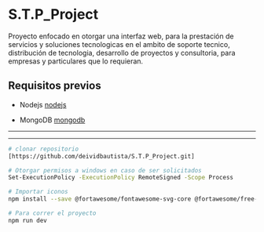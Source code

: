 ﻿# S.T.P_Project
Proyecto enfocado en otorgar una interfaz web, para la prestación de servicios y soluciones tecnologicas en el ambito de soporte tecnico, distribución de tecnologia, desarrollo de proyectos y consultoria, para empresas y particulares que lo requieran.

## Requisitos previos
* Nodejs [nodejs](https://nodejs.org/en/download)

* MongoDB [mongodb](https://www.mongodb.com/try/download/community)
---
---

```sh
# clonar repositorio
[https://github.com/deividbautista/S.T.P_Project.git]
```
```sh
# Otorgar permisos a windows en caso de ser solicitados
Set-ExecutionPolicy -ExecutionPolicy RemoteSigned -Scope Process
```
```sh
# Importar iconos
npm install --save @fortawesome/fontawesome-svg-core @fortawesome/free-solid-svg-icons @fortawesome/react-fontawesome
```
```sh
# Para correr el proyecto
npm run dev
```
